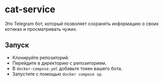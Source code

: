 # cat-service

Это Telegram бот, который позволяет сохранять информацию о своих котиках и просматривать чужих.

## Запуск

- Клонируйте репозиторий.
- Перейдите в директорию с репозиторием.
- В `docker-compose.yml` добавьте токен вашего бота.
- Запустите с помощью `docker compose up`.
